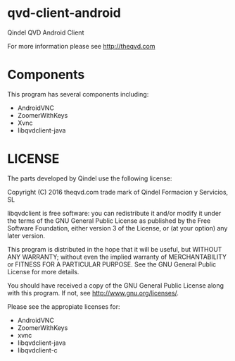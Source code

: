qvd-client-android
==================

Qindel QVD Android Client

For more information please see http://theqvd.com

Components
==========

This program has several components including:

 * AndroidVNC
 * ZoomerWithKeys
 * Xvnc
 * libqvdclient-java

LICENSE
=======

The parts developed by Qindel use the following license:

Copyright (C) 2016 theqvd.com trade mark of Qindel Formacion y Servicios, SL 

libqvdclient is free software: you can redistribute it and/or modify
it under the terms of the GNU General Public License as published by
the Free Software Foundation, either version 3 of the License, or
(at your option) any later version.

This program is distributed in the hope that it will be useful,
but WITHOUT ANY WARRANTY; without even the implied warranty of
MERCHANTABILITY or FITNESS FOR A PARTICULAR PURPOSE.  See the
GNU General Public License for more details.

You should have received a copy of the GNU General Public License
along with this program.  If not, see <http://www.gnu.org/licenses/>.

Please see the appropiate licenses for:

 * AndroidVNC
 * ZoomerWithKeys
 * xvnc
 * libqvdclient-java
 * libqvdclient-c
